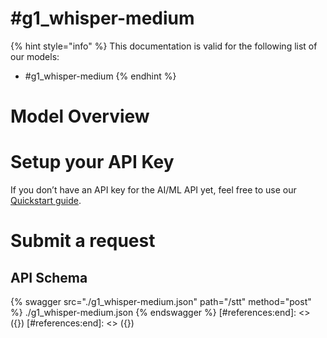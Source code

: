 [#references:start]: <> ({ "template": "openapi" })
[#references:start]: <> ({ "template": "openapi" })
# #g1_whisper-medium

{% hint style="info" %}
This documentation is valid for the following list of our models:
* #g1_whisper-medium
{% endhint %}

# Model Overview


# Setup your API Key
If you don’t have an API key for the AI/ML API yet, feel free to use our [Quickstart guide](https://docs.aimlapi.com/quickstart/setting-up).

# Submit a request
## API Schema
{% swagger src="./g1_whisper-medium.json" path="/stt" method="post" %}
./g1_whisper-medium.json
{% endswagger %}
[#references:end]: <> ({})
[#references:end]: <> ({})